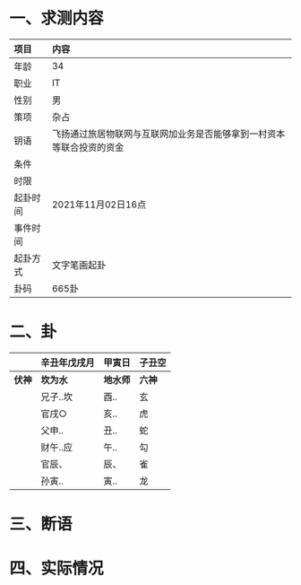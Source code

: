 # 一、求测内容
|项目|内容|
|:-|:-|
|年龄|34|
|职业|IT|
|性别|男|
|策项|杂占|
|钥语|飞扬通过旅居物联网与互联网加业务是否能够拿到一村资本等联合投资的资金|
|条件||
|时限||
|起卦时间|2021年11月02日16点|
|事件时间||
|起卦方式|文字笔画起卦|
|卦码|665卦|

# 二、卦
||辛丑年戊戌月|甲寅日|子丑空|
|:-|:-|:-|:-|
|**伏神**|**坎为水**|**地水师**|**六神**|
||兄子..坎|酉..|玄|
||官戌○|亥..|虎|
||父申..|丑..|蛇|
||财午..应|午..|勾|
||官辰、|辰、|雀|
||孙寅..|寅..|龙|


# 三、断语

# 四、实际情况